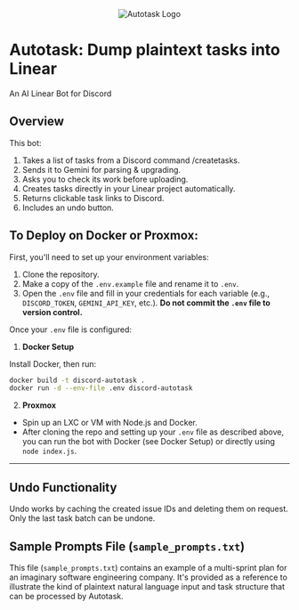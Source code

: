 <div align="center">
  <img src="@Autotask.png" alt="Autotask Logo" style="max-height: 300px;">
</div>


# Autotask: Dump plaintext tasks into Linear
An AI Linear Bot for Discord

## Overview
This bot:
1. Takes a list of tasks from a Discord command /createtasks.
2. Sends it to Gemini for parsing & upgrading.
3. Asks you to check its work before uploading.
3. Creates tasks directly in your Linear project automatically.
4. Returns clickable task links to Discord.
5. Includes an undo button.

## To Deploy on Docker or Proxmox:

First, you'll need to set up your environment variables:
1. Clone the repository.
2. Make a copy of the `.env.example` file and rename it to `.env`.
3. Open the `.env` file and fill in your credentials for each variable (e.g., `DISCORD_TOKEN`, `GEMINI_API_KEY`, etc.). **Do not commit the `.env` file to version control.**

Once your `.env` file is configured:

1. **Docker Setup**

Install Docker, then run:

```bash
docker build -t discord-autotask .
docker run -d --env-file .env discord-autotask
```

2. **Proxmox**

- Spin up an LXC or VM with Node.js and Docker.
- After cloning the repo and setting up your `.env` file as described above, you can run the bot with Docker (see Docker Setup) or directly using `node index.js`.

---

## Undo Functionality

Undo works by caching the created issue IDs and deleting them on request. Only the last task batch can be undone.

## Sample Prompts File (`sample_prompts.txt`)

This file (`sample_prompts.txt`) contains an example of a multi-sprint plan for an imaginary software engineering company. It's provided as a reference to illustrate the kind of plaintext natural language input and task structure that can be processed by Autotask. 